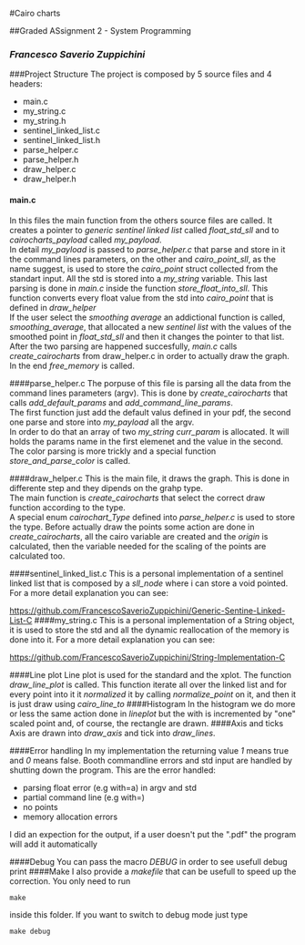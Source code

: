 #Cairo charts

##Graded ASsignment 2 - System Programming
### *Francesco Saverio Zuppichini*

###Project Structure
The project is composed by 5 source files and 4 headers:

- main.c
- my_string.c
- my_string.h
- sentinel\_linked\_list.c
- sentinel\_linked\_list.h
- parse_helper.c
- parse_helper.h
- draw_helper.c
- draw_helper.h

#### main.c
In this files the main function from the others source files are called. It creates a pointer to *generic sentinel linked list* called *float_std_sll* and to *cairocharts_payload* called *my_payload*. <br>
In detail *my_payload* is passed to *parse_helper.c*  that parse and store in it the command lines parameters, on the other and *cairo_point_sll*, as the name suggest, is used to store the *cairo\_point* struct collected from the standart input. All the std is stored into a *my_string* variable. This last parsing is done in *main.c* inside the function *store\_float\_into\_sll*. This function converts every float value from the std into *cairo\_point* that is defined in *draw\_helper* <br>
If the user select the *smoothing average* an addictional function is called, *smoothing_average*, that allocated a new *sentinel list* with the values of the smoothed point in *float\_std_sll* and then it changes the pointer to that list. <br>
After the two parsing are happened succesfully, *main.c* calls *create_cairocharts* from draw_helper.c in order to actually draw the graph.  <br>
In the end *free\_memory* is called.

####parse_helper.c
The porpuse of this file is parsing all the data from the command lines parameters (argv). This is done by *create_cairocharts* that calls *add\_default\_params* and *add\_command\_line\_params*. <br>
The first function just add the default valus defined in your pdf, the second one parse and store into *my\_payload* all the argv. <br>
In order to do that an array of two *my_string* *curr_param* is allocated. It will holds the params name in the first elemenet and the value in the second. The color parsing is more trickly and a special function *store\_and\_parse\_color* is called.

####draw_helper.c
This is the main file, it draws the graph. This is done in differente step and they dipends on the grahp type. <br>
The main function is *create\_cairocharts* that select the correct draw function according to the type. <br>
A special enum *cairochart\_Type* defined into *parse\_helper.c*  is used to store the type.
Before actually draw the points some action are done in *create\_cairocharts*, all the cairo variable are created and the *origin* is calculated, then the variable needed for the scaling of the points are calculated too.

####sentinel\_linked\_list.c 
This is a personal implementation of a sentinel linked list that is composed by a *sll_node* where i can store a void pointed. For a more detail explanation you can see:

https://github.com/FrancescoSaverioZuppichini/Generic-Sentine-Linked-List-C
####my_string.c
This is a personal implementation of a String object, it is used to store the std and all the dynamic reallocation of the memory is done into it. For a more detail explanation you can see:

https://github.com/FrancescoSaverioZuppichini/String-Implementation-C

####Line plot
Line plot is used for the standard and the xplot. The function *draw\_line\_plot* is called. This function iterate all over the linked list and for every point into it it *normalized* it by calling *normalize_point* on it, and then it is just draw using *cairo\_line\_to*
####Histogram
In the histogram we do more or less the same action done in *lineplot* but the with is incremented by "one" scaled point and, of course, the rectangle are drawn.
####Axis and ticks
Axis are drawn into *draw_axis* and tick into *draw_lines*.

####Error handling
In my implementation the returning value *1* means true and *0* means false. Booth commandline errors and std input are handled by shutting down the program. This are the error handled:

- parsing float error (e.g with=a) in argv and std
- partial command line (e.g with=)
- no points
- memory allocation errors

I did an expection for the output, if a user doesn't put the ".pdf" the program will add it automatically

####Debug
You can pass the macro *DEBUG* in order to see usefull debug print
####Make
I also provide a *makefile* that can be usefull to speed up the correction. You only need to run 

```
make
```
inside this folder. If you want to switch to debug mode just type

```
make debug
```

